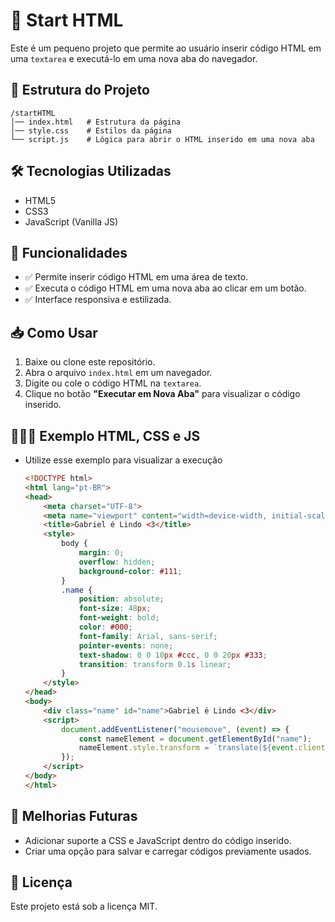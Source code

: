 # 🚀 Start HTML

Este é um pequeno projeto que permite ao usuário inserir código HTML em uma `textarea` e executá-lo em uma nova aba do navegador.

## 📂 Estrutura do Projeto
```
/startHTML
│── index.html   # Estrutura da página
│── style.css    # Estilos da página
└── script.js    # Lógica para abrir o HTML inserido em uma nova aba
```

## 🛠️ Tecnologias Utilizadas
- HTML5
- CSS3
- JavaScript (Vanilla JS)

## 📌 Funcionalidades
- ✅ Permite inserir código HTML em uma área de texto.
- ✅ Executa o código HTML em uma nova aba ao clicar em um botão.
- ✅ Interface responsiva e estilizada.

## 📥 Como Usar
1. Baixe ou clone este repositório.
2. Abra o arquivo `index.html` em um navegador.
3. Digite ou cole o código HTML na `textarea`.
4. Clique no botão **"Executar em Nova Aba"** para visualizar o código inserido.

## 👨🏻‍💻 Exemplo HTML, CSS e JS
- Utilize esse exemplo para visualizar a execução
  ```html
  <!DOCTYPE html>
  <html lang="pt-BR">
  <head>
      <meta charset="UTF-8">
      <meta name="viewport" content="width=device-width, initial-scale=1.0">
      <title>Gabriel é Lindo <3</title>
      <style>
          body {
              margin: 0;
              overflow: hidden;
              background-color: #111;
          }
          .name {
              position: absolute;
              font-size: 48px;
              font-weight: bold;
              color: #000;
              font-family: Arial, sans-serif;
              pointer-events: none;
              text-shadow: 0 0 10px #ccc, 0 0 20px #333;
              transition: transform 0.1s linear;
          }
      </style>
  </head>
  <body>
      <div class="name" id="name">Gabriel é Lindo <3</div>
      <script>
          document.addEventListener("mousemove", (event) => {
              const nameElement = document.getElementById("name");
              nameElement.style.transform = `translate(${event.clientX}px, ${event.clientY}px)`;
          });
      </script>
  </body>
  </html>
  ```

## 🎯 Melhorias Futuras
- Adicionar suporte a CSS e JavaScript dentro do código inserido.
- Criar uma opção para salvar e carregar códigos previamente usados.

## 📄 Licença
Este projeto está sob a licença MIT.
